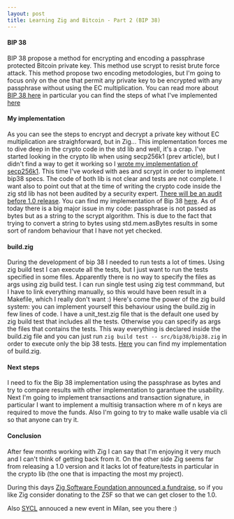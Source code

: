 ```yaml
---
layout: post
title: Learning Zig and Bitcoin - Part 2 (BIP 38)
---
```


#### BIP 38

BIP 38 propose a method for encrypting and encoding a passphrase protected Bitcoin private key. This method use scrypt to resist brute force attack.
This method propose two encoding metodologies, but I'm going to focus only on the one that permit any private key to be encrypted with any passphrase without using the EC multiplication.
You can read more about [BIP 38 here](https://en.bitcoin.it/wiki/BIP_0038) in particular you can find the steps of what I've implemented [here](https://en.bitcoin.it/wiki/BIP_0038#Encryption_when_EC_multiply_flag_is_not_used)


#### My implementation

As you can see the steps to encrypt and decrypt a private key without EC multiplication are straighforward, but in Zig...
This implementation forces me to dive deep in the crypto code in the std lib and well, it's a crap. I've started looking in the crypto lib when using secp256k1 (prev article), but I didn't find a way to get it working so I [wrote my implementation of secp256k1](https://github.com/iskyd/walle/blob/main/src/secp256k1/secp256k1.zig).
This time I've worked with aes and scrypt in order to implement bip38 specs. The code of both lib is not clear and tests are not complete. I want also to point out that at the time of writing the crypto code inside the zig std lib has not been audited by a security expert. [There will be an audit before 1.0 release](
https://github.com/ziglang/zig/issues/5763).
You can find my implementation of Bip 38 [here](https://github.com/iskyd/walle/blob/main/src/bip38/bip38.zig). As of today there is a big major issue in my code: passphrase is not passed as bytes but as a string to the scrypt algorithm. This is due to the fact that trying to convert a string to bytes using std.mem.asBytes results in some sort of random behaviour that I have not yet checked.

#### build.zig
During the development of bip 38 I needed to run tests a lot of times. Using zig build test I can execute all the tests, but I just want to run the tests specified in some files. Apparently there is no way to specify the files as args using zig build test. I can run single test using zig test commmand, but I have to link everything manually, so this would have been result in a Makefile, which I really don't want :)
Here's come the power of the zig build system: you can implement yourself this behaviour using the build.zig in few lines of code.
I have a unit_test.zig file that is the default one used by zig build test that includes all the tests. Otherwise you can specify as args the files that contains the tests. This way everything is declared inside the build.zig file and you can just run ```zig build test -- src/bip38/bip38.zig``` in order to execute only the bip 38 tests. [Here](https://github.com/iskyd/walle/blob/main/build.zig) you can find my implementation of build.zig.



#### Next steps

I need to fix the Bip 38 implementation using the passphrase as bytes and try to compare results with other implementation to garantuee the usability.
Next I'm going to implement transactions and transaction signature, in particular I want to implement a multisig transaction where m of n keys are required to move the funds.
Also I'm going to try to make walle usable via cli so that anyone can try it.

#### Conclusion

After few months working with Zig I can say that I'm enjoying it very much and I can't think of getting back from it. On the other side Zig seems far from releasing a 1.0 version and it lacks lot of feature/tests in particular in the crypto lib (the one that is impacting the most my project).

During this days [Zig Software Foundation announced a fundraise](https://ziglang.org/news/2024-financials/#2024-financial-report-and-fundraiser), so if you like Zig consider donating to the ZSF so that we can get closer to the 1.0.

Also [SYCL](https://sycl.it/) annouced a new event in Milan, see you there :)
